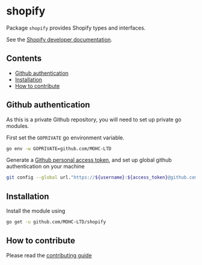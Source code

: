 # shopify

Package `shopify` provides Shopify types and interfaces.

See the [Shopify developer documentation](https://shopify.dev).

## Contents

- [Github authentication](#github-authentication)
- [Installation](#installation)
- [How to contribute](#how-to-contribute)

## Github authentication

As this is a private Github repository, you will need to set up private go modules.

First set the `GOPRIVATE` go environment variable.

```sh
go env -w GOPRIVATE=github.com/MOHC-LTD
```

Generate a [Github personal access token](https://github.com/settings/tokens), and set up
global github authentication on your machine

```sh
git config --global url."https://${username}:${access_token}@github.com".insteadOf "https://github.com"
```

## Installation

Install the module using

```sh
go get -u github.com/MOHC-LTD/shopify
```

## How to contribute

Please read the [contributing guide](./CONTRIBUTING.md)
